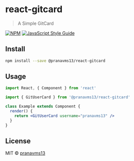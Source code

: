 # react-gitcard

> A Simple GitCard

[![NPM](https://img.shields.io/npm/v/@pranavms13/react-gitcard.svg)](https://www.npmjs.com/package/@pranavms13/react-gitcard) [![JavaScript Style Guide](https://img.shields.io/badge/code_style-standard-brightgreen.svg)](https://standardjs.com)

## Install

```bash
npm install --save @pranavms13/react-gitcard
```

## Usage

```jsx
import React, { Component } from 'react'

import { GitUserCard } from '@pranavms13/react-gitcard'

class Example extends Component {
  render() {
    return <GitUserCard username="pranavms13" />
  }
}
```

## License

MIT © [pranavms13](https://github.com/pranavms13)
